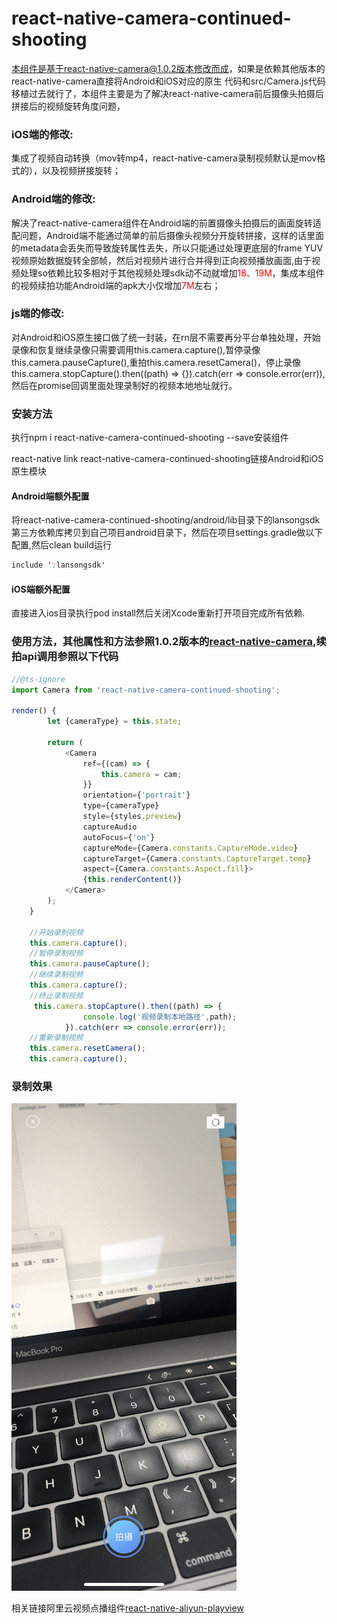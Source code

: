 # react-native-camera-continued-shooting
本组件是基于react-native-camera@1.0.2版本修改而成，如果是依赖其他版本的react-native-camera直接将Android和iOS对应的原生
代码和src/Camera.js代码移植过去就行了，本组件主要是为了解决react-native-camera前后摄像头拍摄后拼接后的视频旋转角度问题，
### iOS端的修改:
集成了视频自动转换（mov转mp4，react-native-camera录制视频默认是mov格式的），以及视频拼接旋转；
### Android端的修改:
解决了react-native-camera组件在Android端的前置摄像头拍摄后的画面旋转适配问题，Android端不能通过简单的前后摄像头视频分开旋转拼接，这样的话里面的metadata会丢失而导致旋转属性丢失，所以只能通过处理更底层的frame YUV视频原始数据旋转全部帧，然后对视频片进行合并得到正向视频播放画面,由于视频处理so依赖比较多相对于其他视频处理sdk动不动就增加<font color=red>18、19M</font>，集成本组件的视频续拍功能Android端的apk大小仅增加<font color=red>7M</font>左右；
### js端的修改:
对Android和iOS原生接口做了统一封装，在rn层不需要再分平台单独处理，开始录像和恢复继续录像只需要调用this.camera.capture(),暂停录像this.camera.pauseCapture(),重拍this.camera.resetCamera()，停止录像this.camera.stopCapture().then((path) => {}).catch(err => console.error(err)),然后在promise回调里面处理录制好的视频本地地址就行。
### 安装方法
执行npm i react-native-camera-continued-shooting --save安装组件

react-native link react-native-camera-continued-shooting链接Android和iOS原生模块

#### Android端额外配置
将react-native-camera-continued-shooting/android/lib目录下的lansongsdk第三方依赖库拷贝到自己项目android目录下，然后在项目settings.gradle做以下配置,然后clean build运行
```java
include ':lansongsdk'
```
#### iOS端额外配置
直接进入ios目录执行pod install然后关闭Xcode重新打开项目完成所有依赖.
### 使用方法，其他属性和方法参照1.0.2版本的[react-native-camera](https://github.com/react-native-community/react-native-camera),续拍api调用参照以下代码
```javascript
//@ts-ignore
import Camera from 'react-native-camera-continued-shooting';

render() {
        let {cameraType} = this.state;

        return (
            <Camera
                ref={(cam) => {
                    this.camera = cam;
                }}
                orientation={'portrait'}
                type={cameraType}
                style={styles.preview}
                captureAudio
                autoFocus={'on'}
                captureMode={Camera.constants.CaptureMode.video}
                captureTarget={Camera.constants.CaptureTarget.temp}
                aspect={Camera.constants.Aspect.fill}>
                {this.renderContent()}
            </Camera>
        );
    }

    //开始录制视频
    this.camera.capture();
    //暂停录制视频
    this.camera.pauseCapture();
    //继续录制视频
    this.camera.capture();
    //终止录制视频
     this.camera.stopCapture().then((path) => {
                console.log('视频录制本地路径',path);
            }).catch(err => console.error(err));
    //重新录制视频
    this.camera.resetCamera();
    this.camera.capture();
```

### 录制效果
![录制效果](./效果展示.gif)

相关链接阿里云视频点播组件[react-native-aliyun-playview](https://github.com/bozaigao/react-native-aliyun-playview)
